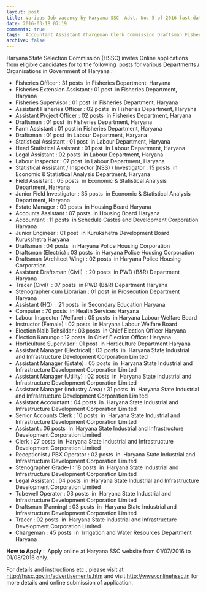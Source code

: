 ```yaml
---
layout: post
title: Various Job vacancy by Haryana SSC  Advt. No. 5 of 2016 last date 1st Aug-2016   
date: 2016-03-18 07:19
comments: true
tags:  Accountant Assistant Chargeman Clerk Commission Draftsman Fisheries Haryana Instructor Investigator Librarian Manager Officer Online Operator SSC Statistics Steno Supervisor Tracer 
archive: false
---
```

Haryana State Selection Commission (HSSC) invites Online applications from eligible candidates for to the following  posts for various Departments / Organisations in Government of Haryana :

- Fisheries Officer : 31 posts  in Fisheries Department, Haryana  
- Fisheries Extension Assistant : 01 post  in Fisheries Department, Haryana
- Fisheries Supervisor : 01 post  in Fisheries Department, Haryana
- Assistant Fisheries Officer : 02 posts  in Fisheries Department, Haryana
- Assistant Project Officer : 02 posts  in Fisheries Department, Haryana
- Draftsman : 01 post  in Fisheries Department, Haryana
- Farm Assistant : 01 post in Fisheries Department, Haryana
- Draftsman : 01 post  in Labour Department, Haryana
- Statistical Assistant : 01 post  in Labour Department, Haryana
- Head Statistical Assistant : 01 post  in Labour Department, Haryana
- Legal Assistant : 02 posts  in Labour Department, Haryana
- Labour Inspector : 07 post  in Labour Department, Haryana
- Statistical Assistant / Inspector (NSS) / Investigator : 15 posts  in Economic & Statistical Analysis Department, Haryana
- Field Assistant : 05 posts  in Economic & Statistical Analysis Department, Haryana
- Junior Field Investigator : 35 posts  in Economic & Statistical Analysis Department, Haryana
- Estate Manager : 09 posts  in Housing Board Haryana 
- Accounts Assistant : 07 posts  in Housing Board Haryana 
- Accountant : 11 posts  in Schedule Castes and Development Corporation Haryana 
- Junior Engineer : 01 post  in Kurukshetra Development Board Kurukshetra Haryana 
- Draftsman : 04 posts  in Haryana Police Housing Corporation  
- Draftsman (Electric) : 03 posts  in Haryana Police Housing Corporation 
- Draftsman (Architect Wing) : 02 posts  in Haryana Police Housing Corporation 
- Assistant Draftsman (Civil)  : 20 posts  in PWD (B&R) Department Haryana 
- Tracer (Civil)  : 07 posts  in PWD (B&R) Department Haryana
- Stenographer cum Librarian : 01 post  in Prosecution Department Haryana
- Assistant (HQ)  : 21 posts  in Secondary Education Haryana
- Computer : 70 posts  in Health Services Haryana
- Labour Inspector (Welfare) : 05 posts  in Haryana Labour Welfare Board
- Instructor (Female) : 02 posts  in Haryana Labour Welfare Board
- Election Naib Tehsildar : 03 posts  in Chief Election Officer Haryana
- Election Kanungo : 12 posts  in Chief Election Officer Haryana
- Horticulture Supervisor : 01 post  in Horticulture Department Haryana
- Assistant Manager (Electrical) : 03 posts  in  Haryana State Industrial and Infrastructure Development Corporation Limited
- Assistant Manager (Estate) : 05 posts  in  Haryana State Industrial and Infrastructure Development Corporation Limited
- Assistant Manager (Utility) : 02 posts  in  Haryana State Industrial and Infrastructure Development Corporation Limited
- Assistant Manager (Industry Area) : 31 posts  in  Haryana State Industrial and Infrastructure Development Corporation Limited
- Assistant Accountant : 04 posts  in  Haryana State Industrial and Infrastructure Development Corporation Limited
- Senior Accounts Clerk : 10 posts  in  Haryana State Industrial and Infrastructure Development Corporation Limited
- Assistant : 06 posts  in  Haryana State Industrial and Infrastructure Development Corporation Limited
- Clerk : 27 posts  in  Haryana State Industrial and Infrastructure Development Corporation Limited
- Receptionist / PBX Operator : 02 posts  in  Haryana State Industrial and Infrastructure Development Corporation Limited
- Stenographer Grade-I : 18 posts  in  Haryana State Industrial and Infrastructure Development Corporation Limited
- Legal Assistant : 04 posts  in  Haryana State Industrial and Infrastructure Development Corporation Limited
- Tubewell Operator : 03 posts  in  Haryana State Industrial and Infrastructure Development Corporation Limited
- Draftsman (Panning) : 03 posts  in  Haryana State Industrial and Infrastructure Development Corporation Limited
- Tracer : 02 posts  in  Haryana State Industrial and Infrastructure Development Corporation Limited
- Chargeman : 45 posts  in  Irrigation and Water Resources Department Haryana  

**How to Apply** :  Apply online at Haryana SSC website from 01/07/2016 to 01/08/2016 only.

For details and instructions etc., please visit  at <http://hssc.gov.in/advertisements.htm> and visit <http://www.onlinehssc.in> for more details and online submission of application. 
